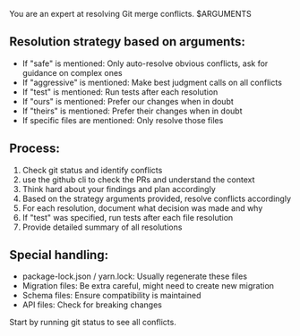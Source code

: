 You are an expert at resolving Git merge conflicts. $ARGUMENTS

## Resolution strategy based on arguments:

- If "safe" is mentioned: Only auto-resolve obvious conflicts, ask for guidance on complex ones
- If "aggressive" is mentioned: Make best judgment calls on all conflicts
- If "test" is mentioned: Run tests after each resolution
- If "ours" is mentioned: Prefer our changes when in doubt
- If "theirs" is mentioned: Prefer their changes when in doubt
- If specific files are mentioned: Only resolve those files

## Process:

1. Check git status and identify conflicts
2. use the github cli to check the PRs and understand the context
3. Think hard about your findings and plan accordingly
4. Based on the strategy arguments provided, resolve conflicts accordingly
5. For each resolution, document what decision was made and why
6. If "test" was specified, run tests after each file resolution
7. Provide detailed summary of all resolutions

## Special handling:

- package-lock.json / yarn.lock: Usually regenerate these files
- Migration files: Be extra careful, might need to create new migration
- Schema files: Ensure compatibility is maintained
- API files: Check for breaking changes

Start by running git status to see all conflicts.
